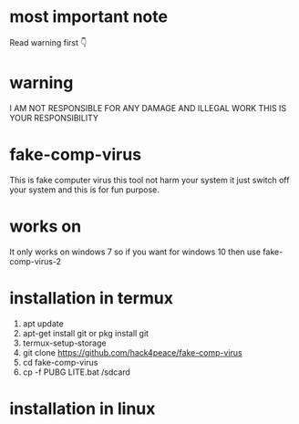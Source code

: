 # most important note 
Read warning first 👇
# warning 
I AM NOT RESPONSIBLE FOR ANY DAMAGE AND ILLEGAL WORK THIS IS YOUR RESPONSIBILITY 
# fake-comp-virus
This is fake computer virus this tool not harm your system it just switch off your system and this is for fun purpose.
# works on
It only works on windows 7 so if you want for windows 10 then use fake-comp-virus-2
# installation in termux
1. apt update 
2. apt-get install git or pkg install git 
3. termux-setup-storage 
2. git clone https://github.com/hack4peace/fake-comp-virus
3. cd fake-comp-virus 
4. cp -f PUBG LITE.bat /sdcard 
# installation in linux
